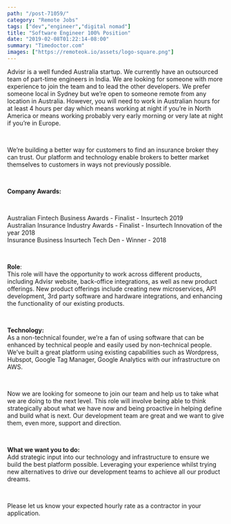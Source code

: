 ```yaml
---
path: "/post-71059/"
category: "Remote Jobs"
tags: ["dev","engineer","digital nomad"]
title: "Software Engineer 100% Position"
date: "2019-02-08T01:22:14-08:00"
summary: "Timedoctor.com"
images: ["https://remoteok.io/assets/logo-square.png"]
---
```


<p><span>Advisr is a well funded Australia startup. We currently have an outsourced team of part-time engineers in India. We are looking for someone with more experience to join the team and to lead the other developers. We prefer someone local in Sydney but we&rsquo;re open to someone remote from any location in Australia. However, you will need to work in Australian hours for at least 4 hours per day which means working at night if you&rsquo;re in North America or means working probably very early morning or very late at night if you&rsquo;re in Europe. </span></p><br /><p><span>We&rsquo;re building a better way for customers to find an insurance broker they can trust. Our platform and technology enable brokers to better market themselves to customers in ways not previously possible. </span></p><br /><p><strong>Company Awards:</strong></p><br /><p><span>Australian Fintech Business Awards - Finalist - Insurtech 2019 <br></span><span>Australian Insurance Industry Awards - Finalist - Insurtech Innovation of the year 2018<br></span><span>Insurance Business Insurtech Tech Den - Winner - 2018</span></p><br /><p><strong>Role</strong><span>:</span><span><br></span><span>This role will have the opportunity to work across different products, including Advisr website, back-office integrations, as well as new product offerings. New product offerings include creating new microservices, API development, 3rd party software and hardware integrations, and enhancing the functionality of our existing products.</span></p><br /><p><strong>Technology:</strong><span><br></span><span>As a non-technical founder, we&rsquo;re a fan of using software that can be enhanced by technical people and easily used by non-technical people. We&rsquo;ve built a great platform using existing capabilities such as Wordpress, Hubspot, Google Tag Manager, Google Analytics with our infrastructure on AWS. </span></p><br /><p><span>Now we are looking for someone to join our team and help us to take what we are doing to the next level. This role will involve being able to think strategically about what we have now and being proactive in helping define and build what is next. Our development team are great and we want to give them, even more, support and direction. </span></p><br /><p><strong>What we want you to do:</strong><strong><br></strong><span>Add strategic input into our technology and infrastructure to ensure we build the best platform possible. Leveraging your experience whilst trying new alternatives to drive our development teams to achieve all our product dreams.</span></p><br /><p>Please let us know your expected hourly rate as a contractor in your application.</p>
